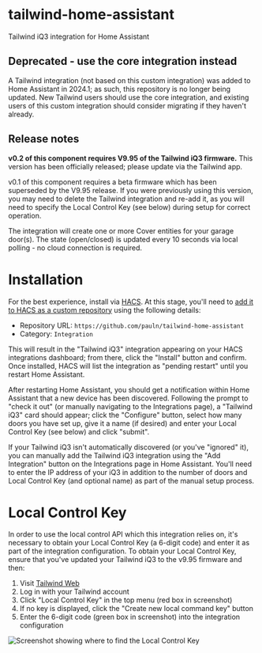 # tailwind-home-assistant
Tailwind iQ3 integration for Home Assistant

## Deprecated - use the core integration instead
A Tailwind integration (not based on this custom integration) was added to Home Assistant in 2024.1; as such, this repository is no longer being updated.  New Tailwind users should use the core integration, and existing users of this custom integration should consider migrating if they haven't already.

## Release notes

**v0.2 of this component requires V9.95 of the Tailwind iQ3 firmware.**  This version has been officially released; please update via the Tailwind app.

v0.1 of this component requires a beta firmware which has been superseded by the V9.95 release.  If you were previously using this version, you may need to delete the Tailwind integration and re-add it, as you will need to specify the Local Control Key (see below) during setup for correct operation.

The integration will create one or more Cover entities for your garage door(s).
The state (open/closed) is updated every 10 seconds via local polling - no cloud connection is required.

# Installation
For the best experience, install via [HACS](https://hacs.xyz/).
At this stage, you'll need to [add it to HACS as a custom repository](https://hacs.xyz/docs/faq/custom_repositories) using the following details:
- Repository URL: `https://github.com/pauln/tailwind-home-assistant`
- Category: `Integration`

This will result in the "Tailwind iQ3" integration appearing on your HACS integrations dashboard; from there, click the "Install" button and confirm.
Once installed, HACS will list the integration as "pending restart" until you restart Home Assistant.

After restarting Home Assistant, you should get a notification within Home Assistant that a new device has been discovered.  Following the prompt to "check it out" (or manually navigating to the Integrations page), a "Tailwind iQ3" card should appear; click the "Configure" button, select how many doors you have set up, give it a name (if desired) and enter your Local Control Key (see below) and click "submit".

If your Tailwind iQ3 isn't automatically discovered (or you've "ignored" it), you can manually add the Tailwind iQ3 integration using the "Add Integration" button on the Integrations page in Home Assistant.  You'll need to enter the IP address of your iQ3 in addition to the number of doors and Local Control Key (and optional name) as part of the manual setup process.

# Local Control Key
In order to use the local control API which this integration relies on, it's necessary to obtain your Local Control Key (a 6-digit code) and enter it as part of the integration configuration.  To obtain your Local Control Key, ensure that you've updated your Tailwind iQ3 to the v9.95 firmware and then:

1. Visit [Tailwind Web](https://web.gotailwind.com)
2. Log in with your Tailwind account
3. Click "Local Control Key" in the top menu (red box in screenshot)
4. If no key is displayed, click the "Create new local command key" button
5. Enter the 6-digit code (green box in screenshot) into the integration configuration

![Screenshot showing where to find the Local Control Key](local_control_key.png)
